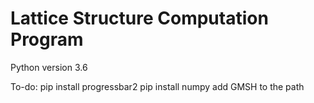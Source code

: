 # Lattice Structure Computation Program
Python version 3.6

To-do:
pip install progressbar2
pip install numpy
add GMSH to the path
